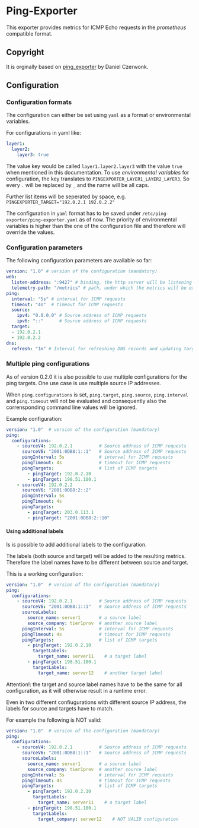 # Ping-Exporter

This exporter provides metrics for ICMP Echo requests in the *prometheus*
compatible format.

## Copyright

It is orginally based on
[ping_exporter](https://github.com/czerwonk/ping_exporter) by Daniel Czerwonk.

## Configuration
### Configuration formats

The configuration can either be set using `yaml` as a format or environmental
variables.

For configurations in yaml like:

```yaml
layer1:
  layer2:
    layer3: true
```

The value key would be called `layer1.layer2.layer3` with the value `true`
when mentioned in this documentation. To use *environmental variables* for
configuration, the key translates to `PINGEXPORTER_LAYER1_LAYER2_LAYER3`.
So every `.` will be replaced by `_` and the name will be all caps.

Further list items will be seperated by space, e.g.
`PINGEXPORTER_TARGET="192.0.2.1 192.0.2.2"`

The configuration in `yaml` format has to be saved under
`/etc/ping-exporter/ping-exporter.yaml` as of now.
The priority of environmental variables is higher than the one of the
configuration file and therefore will override the values.

### Configuration parameters

The following configuration parameters are available so far:

```yaml
version: "1.0" # version of the configuration (mandatory)
web:
  listen-address: ":9427" # binding, the http server will be listening on
  telemetry-path: "/metrics" # path, under which the metrics will be exposed
ping:
  interval: "5s" # interval for ICMP requests
  timeout: "4s"  # timeout for ICMP requests
  source:
    ipv4: "0.0.0.0" # Source address of ICMP requests
    ipv6: "::"      # Source address of ICMP requests
  target:
  - 192.0.2.1
  - 192.0.2.2
dns:
  refresh: "1m" # Interval for refreshing DNS records and updating targets accordingly (0 if disabled)
```
  
### Multiple ping configurations

As of version 0.2.0 it is also possible to use multiple configurations for the
ping targets. One use case is use multiple source IP addresses.

When `ping.configurations` is set, `ping.target`, `ping.source`,
`ping.interval` and `ping.timeout` will not be evaluated and consequently
also the corrensponding command line values will be ignored.

Example configuration:

```yaml
version: "1.0"  # version of the configuration (mandatory)
ping:
  configurations:
    - sourceV4: 192.0.2.1          # Source address of ICMP requests
      sourceV6: "2001:0DB8:1::1"   # Source address of ICMP requests
      pingInterval: 5s             # interval for ICMP requests
      pingTimeout: 4s              # timeout for ICMP requests
      pingTargets:                 # list of ICMP targets
        - pingTarget: 192.0.2.10
        - pingTarget: 198.51.100.1
    - sourceV4: 192.0.2.2
      sourceV6: "2001:0DB8:2::2"
      pingInterval: 5s
      pingTimeout: 4s
      pingTargets:
        - pingTarget: 203.0.113.1
        - pingTarget: "2001:0DB8:2::10"
```

#### Using additional labels

Is is possible to add additional labels to the configuration.

The labels (both source and target) will be added to the resulting metrics.
Therefore the label names have to be different between source and target.

This is a working configuration:

```yaml
version: "1.0"  # version of the configuration (mandatory)
ping:
  configurations:
    - sourceV4: 192.0.2.1          # Source address of ICMP requests
      sourceV6: "2001:0DB8:1::1"   # Source address of ICMP requests
      sourceLabels:
        source_name: server1       # a source label
        source_company: tier1prov  # another source label
      pingInterval: 5s             # interval for ICMP requests
      pingTimeout: 4s              # timeout for ICMP requests
      pingTargets:                 # list of ICMP targets
        - pingTarget: 192.0.2.10
          targetLabels:
            target_name: server11    # a target label
        - pingTarget: 198.51.100.1
          targetLabels:
            target_name: server12    # another target label
```


Attention!: the target and source label names have to be the same for all configuration, as it will otherwise result in a runtime error.

Even in two different confiugurations with different source IP address, the labels for source and targets have to match.

For example the following is NOT valid:

```yaml
version: "1.0"  # version of the configuration (mandatory)
ping:
  configurations:
    - sourceV4: 192.0.2.1          # Source address of ICMP requests
      sourceV6: "2001:0DB8:1::1"   # Source address of ICMP requests
      sourceLabels:
        source_name: server1       # a source label
        source_company: tier1prov  # another source label
      pingInterval: 5s             # interval for ICMP requests
      pingTimeout: 4s              # timeout for ICMP requests
      pingTargets:                 # list of ICMP targets
        - pingTarget: 192.0.2.10
          targetLabels:
            target_name: server11    # a target label
        - pingTarget: 198.51.100.1
          targetLabels:
            target_company: server12    # NOT VALID configuration 
```
